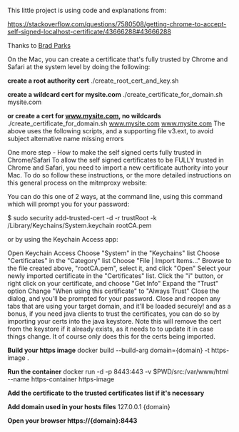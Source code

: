 This little project is using code and explanations from:

https://stackoverflow.com/questions/7580508/getting-chrome-to-accept-self-signed-localhost-certificate/43666288#43666288

Thanks to [Brad Parks](https://stackoverflow.com/users/26510/brad-parks)

On the Mac, you can create a certificate that's fully trusted by Chrome and Safari at the system level by doing the following:

**create a root authority cert**
./create_root_cert_and_key.sh

**create a wildcard cert for mysite.com**
./create_certificate_for_domain.sh mysite.com

**or create a cert for www.mysite.com, no wildcards**
./create_certificate_for_domain.sh www.mysite.com www.mysite.com
The above uses the following scripts, and a supporting file v3.ext, to avoid subject alternative name missing errors

One more step - How to make the self signed certs fully trusted in Chrome/Safari
To allow the self signed certificates to be FULLY trusted in Chrome and Safari, you need to import a new certificate authority into your Mac. To do so follow these instructions, or the more detailed instructions on this general process on the mitmproxy website:

You can do this one of 2 ways, at the command line, using this command which will prompt you for your password:

$ sudo security add-trusted-cert -d -r trustRoot -k /Library/Keychains/System.keychain rootCA.pem

or by using the Keychain Access app:

Open Keychain Access
Choose "System" in the "Keychains" list
Choose "Certificates" in the "Category" list
Choose "File | Import Items..."
Browse to the file created above, "rootCA.pem", select it, and click "Open"
Select your newly imported certificate in the "Certificates" list.
Click the "i" button, or right click on your certificate, and choose "Get Info"
Expand the "Trust" option
Change "When using this certificate" to "Always Trust"
Close the dialog, and you'll be prompted for your password.
Close and reopen any tabs that are using your target domain, and it'll be loaded securely!
and as a bonus, if you need java clients to trust the certificates, you can do so by importing your certs into the java keystore. Note this will remove the cert from the keystore if it already exists, as it needs to to update it in case things change. It of course only does this for the certs being imported.

**Build your https image**
docker build --build-arg domain={domain} -t https-image .

**Run the container**
docker run -d -p 8443:443 -v $PWD/src:/var/www/html --name https-container https-image

**Add the certificate to the trusted certificates list if it's necessary**

**Add domain used in your hosts files**
127.0.0.1 {domain}

**Open your browser https://{domain}:8443**

